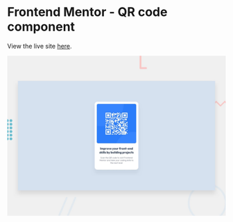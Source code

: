 # Frontend Mentor - QR code component

View the live site [here](https://qr-code-component-annawng.netlify.app/).

![Design preview for the QR code component coding challenge](./design/desktop-preview.jpg)
